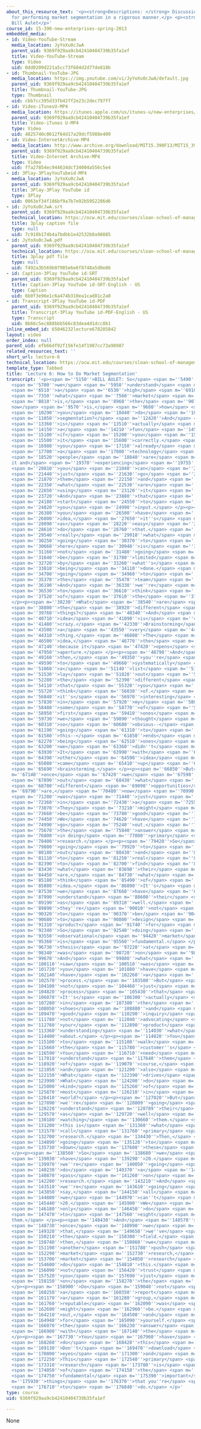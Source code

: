 ```yaml
---
about_this_resource_text: '<p><strong>Descriptions: </strong> Discussion of the process
  for performing market segmentation in a rigorous manner.</p> <p><strong>Instructor:</strong>
  Bill Aulet</p>'
course_id: 15-390-new-enterprises-spring-2013
embedded_media:
- id: Video-YouTube-Stream
  media_location: JyYoXu0cJwA
  parent_uid: 9369f929aa9cb42410404739b35fa1ef
  title: Video-YouTube-Stream
  type: Video
  uid: 0dd0209d221a5cc73f684d2d77de818b
- id: Thumbnail-YouTube-JPG
  media_location: https://img.youtube.com/vi/JyYoXu0cJwA/default.jpg
  parent_uid: 9369f929aa9cb42410404739b35fa1ef
  title: Thumbnail-YouTube-JPG
  type: Thumbnail
  uid: cbb7cc395d33fb42ff2e23c2dec797ff
- id: Video-iTunesU-MP4
  media_location: https://itunes.apple.com/us/itunes-u/new-enterprises/id848465056
  parent_uid: 9369f929aa9cb42410404739b35fa1ef
  title: Video-iTunes U-MP4
  type: Video
  uid: 4825740c0612f64d17a29dcf5988e409
- id: Video-InternetArchive-MP4
  media_location: http://www.archive.org/download/MIT15.390F13/MIT15_390F13_lec06_300k.mp4
  parent_uid: 9369f929aa9cb42410404739b35fa1ef
  title: Video-Internet Archive-MP4
  type: Video
  uid: ffa27854ec944634dcf34004a556c5e4
- id: 3Play-3PlayYouTubeid-MP4
  media_location: JyYoXu0cJwA
  parent_uid: 9369f929aa9cb42410404739b35fa1ef
  title: 3Play-3Play YouTube id
  type: 3Play
  uid: 0063ef34f186bf9a7b7e92b5952286d6
- id: JyYoXu0cJwA.srt
  parent_uid: 9369f929aa9cb42410404739b35fa1ef
  technical_location: https://ocw.mit.edu/courses/sloan-school-of-management/15-390-new-enterprises-spring-2013/video-tutorials/lecture-6/JyYoXu0cJwA.srt
  title: 3play caption file
  type: null
  uid: 7c910b174b4a7bdbb1e42532b0a98885
- id: JyYoXu0cJwA.pdf
  parent_uid: 9369f929aa9cb42410404739b35fa1ef
  technical_location: https://ocw.mit.edu/courses/sloan-school-of-management/15-390-new-enterprises-spring-2013/video-tutorials/lecture-6/JyYoXu0cJwA.pdf
  title: 3play pdf file
  type: null
  uid: f492a3b569b07985e6e6f8748a5d0e86
- id: Caption-3Play YouTube id-SRT
  parent_uid: 9369f929aa9cb42410404739b35fa1ef
  title: Caption-3Play YouTube id-SRT-English - US
  type: Caption
  uid: 6b0f3e96e1c6a474b310ea1cad81c2a0
- id: Transcript-3Play YouTube id-PDF
  parent_uid: 9369f929aa9cb42410404739b35fa1ef
  title: Transcript-3Play YouTube id-PDF-English - US
  type: Transcript
  uid: 0b66c5ec888bbb566c83dea4d1dcc0b1
inline_embed_id: 65046232lecture678285842
layout: video
order_index: null
parent_uid: efb66df92f156fe14f1987cc73a98987
related_resources_text: ''
short_url: lecture-6
technical_location: https://ocw.mit.edu/courses/sloan-school-of-management/15-390-new-enterprises-spring-2013/video-tutorials/lecture-6
template_type: Tabbed
title: 'Lecture 6: How to Do Market Segmentation'
transcript: '<p><span m=''5150''>BILL AULET: So</span> <span m=''5490''>now that</span>
  <span m=''5700''>we</span> <span m=''5950''>understand</span> <span m=''6420''>at</span>
  <span m=''6510''>a</span> <span m=''6530''>high</span> <span m=''6910''>level</span>
  <span m=''7350''>what</span> <span m=''7560''>market</span> <span m=''8060''>segmentation</span>
  <span m=''8810''>is,</span> <span m=''8960''>the</span> <span m=''9070''>question
  now</span> <span m=''9570''>is,</span> <span m=''9680''>how</span> <span m=''10190''>do</span>
  <span m=''10290''>you</span> <span m=''10440''>do</span> <span m=''10680''>market</span>
  <span m=''11050''>segmentation?</span> <span m=''12420''>And</span> <span m=''12990''>this</span>
  <span m=''13360''>is</span> <span m=''13510''>actually</span> <span m=''13920''>quite</span>
  <span m=''14150''>a</span> <span m=''14210''>fun</span> <span m=''14510''>process</span>
  <span m=''15100''>if</span> <span m=''15200''>you</span> <span m=''15310''>do</span>
  <span m=''15500''>it</span> <span m=''15600''>correctly.</span> <span m=''16800''>If</span>
  <span m=''16980''>you</span> <span m=''17150''>already</span> <span m=''17480''>have</span>
  <span m=''17700''>a</span> <span m=''17800''>technology</span> <span m=''18410''>and</span>
  <span m=''18520''>people</span> <span m=''18840''>are</span> <span m=''18950''>buying
  it and</span> <span m=''19370''>experiencing</span> <span m=''19755''>it,</span>
  <span m=''20810''>you</span> <span m=''21040''>can</span> <span m=''21170''>actually</span>
  <span m=''21440''>just</span> <span m=''21630''>go</span> <span m=''21820''>to</span>
  <span m=''21870''>them</span> <span m=''22150''>and</span> <span m=''22260''>say,</span>
  <span m=''22350''>what</span> <span m=''22530''>are</span> <span m=''22560''>you</span>
  <span m=''22650''>using</span> <span m=''23120''>it</span> <span m=''23180''>for?</span>
  <span m=''23720''>And</span> <span m=''23880''>that</span> <span m=''24080''>will</span>
  <span m=''24180''>start</span> <span m=''24550''>to</span> <span m=''24620''>give</span>
  <span m=''24820''>you</span> <span m=''24990''>input.</span> </p><p><span m=''26250''>If</span>
  <span m=''26380''>you</span> <span m=''26500''>have</span> <span m=''26710''>an</span>
  <span m=''26800''>idea,</span> <span m=''27650''>it''s</span> <span m=''27870''>not</span>
  <span m=''28090''>as</span> <span m=''28220''>easy</span> <span m=''28510''>to</span>
  <span m=''28610''>do</span> <span m=''28760''>that.</span> <span m=''29160''>But</span>
  <span m=''29540''>really</span> <span m=''29910''>what</span> <span m=''30110''>we''re</span>
  <span m=''30250''>going</span> <span m=''30370''>to</span> <span m=''30450''>do</span>
  <span m=''30660''>here</span> <span m=''30940''>is</span> <span m=''31040''>we''re</span>
  <span m=''31160''>not</span> <span m=''31480''>going</span> <span m=''31600''>to</span>
  <span m=''31640''>be</span> <span m=''31780''>limited</span> <span m=''32320''>just</span>
  <span m=''32720''>by</span> <span m=''33260''>what''s</span> <span m=''33580''>already</span>
  <span m=''33810''>being</span> <span m=''34110''>done.</span> <span m=''34490''>We''re</span>
  <span m=''34700''>going</span> <span m=''34960''>to</span> <span m=''35110''>get</span>
  <span m=''35370''>the</span> <span m=''35470''>team</span> <span m=''35740''>together.</span>
  <span m=''36190''>And</span> <span m=''36330''>we''re</span> <span m=''36450''>going</span>
  <span m=''36530''>to</span> <span m=''36610''>think</span> <span m=''37320''>out</span>
  <span m=''37520''>of</span> <span m=''37610''>the</span> <span m=''37700''>box.</span>
  </p><p><span m=''38230''>What</span> <span m=''38540''>are</span> <span m=''38650''>all</span>
  <span m=''38800''>the</span> <span m=''38920''>different</span> <span m=''39230''>potential</span>
  <span m=''39760''>things?</span> <span m=''40340''>And</span> <span m=''40510''>no</span>
  <span m=''40710''>idea</span> <span m=''41090''>is</span> <span m=''41280''>too</span>
  <span m=''41480''>crazy.</span> <span m=''42330''>Brainstorming</span> <span m=''43310''>is</span>
  <span m=''43500''>a</span> <span m=''43550''>very</span> <span m=''44020''>good</span>
  <span m=''44310''>thing.</span> <span m=''46080''>The</span> <span m=''46160''>crazier</span>
  <span m=''46500''>idea,</span> <span m=''46770''>the</span> <span m=''46880''>better</span>
  <span m=''47140''>because it</span> <span m=''47420''>opens</span> <span m=''47800''>the</span>
  <span m=''47950''>aperture.</span> </p><p><span m=''48790''>And</span> <span m=''48980''>so</span>
  <span m=''49160''>then,</span> <span m=''49350''>you''re</span> <span m=''49480''>going</span>
  <span m=''49590''>to</span> <span m=''49660''>systematically</span> <span m=''50760''>make</span>
  <span m=''51060''>a</span> <span m=''51140''>list</span> <span m=''51440''>or</span>
  <span m=''51530''>lay</span> <span m=''51820''>out</span> <span m=''52010''>all</span>
  <span m=''52280''>the</span> <span m=''52390''>different</span> <span m=''52960''>opportunities</span>
  <span m=''54110''>that</span> <span m=''55320''>you</span> <span m=''55520''>can</span>
  <span m=''55720''>think</span> <span m=''56030''>of.</span> <span m=''56620''>And</span>
  <span m=''56840''>it''s</span> <span m=''56970''>interesting</span> <span m=''57480''>because</span>
  <span m=''57830''>in</span> <span m=''57920''>my</span> <span m=''58090''>company,</span>
  <span m=''58480''>some</span> <span m=''58770''>of</span> <span m=''58840''>the</span>
  <span m=''58950''>first</span> <span m=''59410''>ones</span> <span m=''59620''>that</span>
  <span m=''59730''>we</span> <span m=''59890''>thought</span> <span m=''60190''>were</span>
  <span m=''60310''>so</span> <span m=''60680''>obvious--</span> <span m=''61070''>we''re</span>
  <span m=''61190''>going</span> <span m=''61310''>to</span> <span m=''61400''>do</span>
  <span m=''61580''>this--</span> <span m=''61850''>ends</span> <span m=''62110''>up</span>
  <span m=''62270''>being</span> <span m=''62510''>ones</span> <span m=''63050''>that</span>
  <span m=''63200''>we</span> <span m=''63360''>didn''t</span> <span m=''63700''>do.</span>
  <span m=''63930''>It</span> <span m=''63990''>with</span> <span m=''64129''>some</span>
  <span m=''64390''>other</span> <span m=''64590''>idea</span> <span m=''64970''>they</span>
  <span m=''65080''>came</span> <span m=''65410''>up</span> <span m=''65560''>in</span>
  <span m=''65690''>brainstorming.</span> </p><p><span m=''66850''>But</span> <span
  m=''67140''>once</span> <span m=''67420''>we</span> <span m=''67590''>laid</span>
  <span m=''67890''>out</span> <span m=''68430''>what</span> <span m=''68700''>the</span>
  <span m=''68780''>different</span> <span m=''69090''>opportunities</span> <span
  m=''69790''>are,</span> <span m=''70480''>now</span> <span m=''70990''>that</span>
  <span m=''71280''>was</span> <span m=''71440''>just</span> <span m=''71670''>brainstorming</span>
  <span m=''72360''>in</span> <span m=''72430''>a</span> <span m=''72550''>room.</span>
  <span m=''73070''>They</span> <span m=''73210''>might</span> <span m=''73450''>not</span>
  <span m=''73660''>be</span> <span m=''73780''>good</span> <span m=''74000''>ideas.</span>
  <span m=''74450''>We</span> <span m=''74620''>have</span> <span m=''74890''>to</span>
  <span m=''74990''>go</span> <span m=''75240''>out.</span> <span m=''75570''>And</span>
  <span m=''75670''>the</span> <span m=''75840''>answer</span> <span m=''76310''>lies</span>
  <span m=''76800''>in doing</span> <span m=''77080''>primary</span> <span m=''77880''>customer</span>
  <span m=''78400''>research.</span> </p><p><span m=''79420''>So</span> <span m=''79630''>we''re</span>
  <span m=''79800''>going</span> <span m=''79920''>to</span> <span m=''79970''>go</span>
  <span m=''80180''>out</span> <span m=''80430''>and</span> <span m=''80680''>talk</span>
  <span m=''81110''>to</span> <span m=''81250''>real</span> <span m=''81520''>customers</span>
  <span m=''82390''>to</span> <span m=''82700''>find</span> <span m=''83120''>out</span>
  <span m=''83430''>what</span> <span m=''83690''>their</span> <span m=''83870''>problems</span>
  <span m=''84450''>are,</span> <span m=''84730''>what</span> <span m=''84990''>they</span>
  <span m=''85180''>think</span> <span m=''85490''>of</span> <span m=''85590''>this</span>
  <span m=''85800''>idea.</span> <span m=''86890''>It''s</span> <span m=''87100''>not--</span>
  <span m=''87530''>we</span> <span m=''87660''>have</span> <span m=''87860''>to</span>
  <span m=''87990''>understand</span> <span m=''88600''>their</span> <span m=''88710''>needs</span>
  <span m=''89190''>as</span> <span m=''89310''>well.</span> <span m=''89580''>Because</span>
  <span m=''89890''>they''re</span> <span m=''90010''>not</span> <span m=''90220''>going</span>
  <span m=''90320''>to</span> <span m=''90370''>be</span> <span m=''90480''>able</span>
  <span m=''90680''>to</span> <span m=''90800''>design</span> <span m=''91210''>the</span>
  <span m=''91310''>product</span> <span m=''91740''>for</span> <span m=''92010''>us.</span>
  <span m=''92340''>So</span> <span m=''92540''>doing</span> <span m=''92900''>primary</span>
  <span m=''93550''>observational</span> <span m=''94420''>market</span> <span m=''94790''>research</span>
  <span m=''95360''>is</span> <span m=''95560''>fundamental.</span> </p><p><span m=''96570''>My</span>
  <span m=''96730''>thesis</span> <span m=''97220''>at</span> <span m=''97280''>MIT</span>
  <span m=''98340''>was</span> <span m=''98720''>on</span> <span m=''98930''>this.</span>
  <span m=''99670''>And</span> <span m=''99880''>what</span> <span m=''100020''>I</span>
  <span m=''100110''>saw</span> <span m=''100510''>was</span> <span m=''100870''>that</span>
  <span m=''101720''>you</span> <span m=''101880''>have</span> <span m=''102070''>to</span>
  <span m=''102140''>have</span> <span m=''102260''>a</span> <span m=''102350''>good</span>
  <span m=''102570''>process.</span> <span m=''103580''>But</span> <span m=''103890''>it''s</span>
  <span m=''104100''>not</span> <span m=''104460''>just</span> <span m=''104710''>the</span>
  <span m=''104820''>process</span> <span m=''105430''>that</span> <span m=''105580''>matters.</span>
  <span m=''106070''>It''s</span> <span m=''106300''>actually</span> <span m=''106710''>walking</span>
  <span m=''107280''>in</span> <span m=''107380''>the</span> <span m=''107500''>customer''s</span>
  <span m=''108050''>shoes</span> <span m=''108880''>and</span> <span m=''109090''>using</span>
  <span m=''109470''>good</span> <span m=''110290''>inquiry</span> <span m=''110870''>techniques,</span>
  <span m=''111780''>not</span> <span m=''112040''>advocating</span> <span m=''112670''>for</span>
  <span m=''112760''>your</span> <span m=''112890''>product</span> <span m=''113230''>but</span>
  <span m=''113360''>understanding</span> <span m=''114030''>what</span> <span m=''114240''>they''re</span>
  <span m=''114400''>about.</span> </p><p><span m=''114820''>You</span> <span m=''114930''>need</span>
  <span m=''115100''>to</span> <span m=''115180''>walk</span> <span m=''115540''>in</span>
  <span m=''115660''>the</span> <span m=''115780''>customer''s</span> <span m=''116200''>shoes.</span>
  <span m=''116590''>You</span> <span m=''116710''>need</span> <span m=''116880''>to</span>
  <span m=''117010''>understand</span> <span m=''117640''>them</span> <span m=''118090''>rationally,</span>
  <span m=''118920''>of</span> <span m=''119070''>course,</span> <span m=''119880''>emotionally,</span>
  <span m=''121050''>and</span> <span m=''121200''>also</span> <span m=''121520''>socially.</span>
  <span m=''122150''>What</span> <span m=''122390''>drives</span> <span m=''122890''>them?</span>
  <span m=''123990''>What</span> <span m=''124200''>do</span> <span m=''124300''>they</span>
  <span m=''125000''>kind</span> <span m=''125260''>of</span> <span m=''125630''>fear</span>
  <span m=''125870''>most</span> <span m=''126210''>in</span> <span m=''126310''>the</span>
  <span m=''126410''>world?</span> </p><p><span m=''127020''>But</span> <span m=''127570''>now,</span>
  <span m=''127890''>we''re</span> <span m=''128009''>going</span> <span m=''128120''>to</span>
  <span m=''128220''>understand</span> <span m=''128789''>their</span> <span m=''128970''>job</span>
  <span m=''129570''>as</span> <span m=''129720''>well</span> <span m=''130070''>by</span>
  <span m=''130180''>watching</span> <span m=''130660''>them.</span> <span m=''131060''>And</span>
  <span m=''131200''>this is</span> <span m=''131360''>what</span> <span m=''131470''>we</span>
  <span m=''131570''>call</span> <span m=''131760''>primary</span> <span m=''132280''>customer</span>
  <span m=''132700''>research.</span> <span m=''134430''>Then,</span> <span m=''134730''>we''re</span>
  <span m=''134890''>going</span> <span m=''135120''>to</span> <span m=''135250''>narrow</span>
  <span m=''135730''>down</span> <span m=''137600''>these</span> <span m=''137990''>markets.</span>
  </p><p><span m=''138560''>So</span> <span m=''138680''>we</span> <span m=''138810''>might</span>
  <span m=''139030''>have</span> <span m=''139290''>20.</span> <span m=''139880''>And</span>
  <span m=''139970''>we''re</span> <span m=''140050''>going</span> <span m=''140160''>to</span>
  <span m=''140230''>do</span> <span m=''140370''>a</span> <span m=''140440''>first</span>
  <span m=''140870''>pass</span> <span m=''141260''>on</span> <span m=''141920''>market</span>
  <span m=''142280''>research.</span> <span m=''143210''>And</span> <span m=''143360''>then,</span>
  <span m=''143510''>we''re</span> <span m=''143610''>going</span> <span m=''143720''>to</span>
  <span m=''143850''>say,</span> <span m=''144150''>all</span> <span m=''144250''>right,</span>
  <span m=''144800''>we</span> <span m=''144970''>can''t</span> <span m=''145280''>do</span>
  <span m=''145440''>20.</span> <span m=''145900''>We</span> <span m=''146060''>can</span>
  <span m=''146180''>only</span> <span m=''146450''>do</span> <span m=''147040''>six</span>
  <span m=''147470''>to</span> <span m=''147560''>eight</span> <span m=''147810''>of
  them.</span> </p><p><span m=''148430''>And</span> <span m=''148570''>then,</span>
  <span m=''148730''>once</span> <span m=''148990''>we</span> <span m=''149160''>do</span>
  <span m=''149320''>that,</span> <span m=''149650''>we''ve</span> <span m=''149850''>narrowed</span>
  <span m=''150210''>the</span> <span m=''150300''>field.</span> <span m=''150650''>And</span>
  <span m=''150740''>then,</span> <span m=''150860''>we</span> <span m=''150980''>do</span>
  <span m=''151190''>another</span> <span m=''151780''>push</span> <span m=''152035''>of</span>
  <span m=''152290''>market</span> <span m=''152730''>research,</span> <span m=''153270''>primary</span>
  <span m=''153700''>market</span> <span m=''154050''>research</span> <span m=''154500''>to</span>
  <span m=''154600''>do</span> <span m=''154810''>this.</span> <span m=''155910''>Do</span>
  <span m=''156090''>not</span> <span m=''156420''>trust</span> <span m=''157160''>what</span>
  <span m=''157520''>you</span> <span m=''157690''>just</span> <span m=''157950''>see</span>
  <span m=''158150''>on</span> <span m=''158270''>the</span> <span m=''158450''>internet.</span>
  </p><p><span m=''158900''>Do</span> <span m=''159040''>not</span> <span m=''159310''>trust</span>
  <span m=''160250''>a</span> <span m=''160350''>report</span> <span m=''160990''>from</span>
  <span m=''161170''>a</span> <span m=''161280''>group,</span> <span m=''161610''>as</span>
  <span m=''161760''>reputable</span> <span m=''162090''>was</span> <span m=''162330''>Gartner</span>
  <span m=''162690''>might</span> <span m=''162960''>be.</span> <span m=''163900''>Go</span>
  <span m=''164210''>out,</span> <span m=''164500''>and</span> <span m=''164650''>see</span>
  <span m=''164940''>for</span> <span m=''165090''>yourself.</span> <span m=''165710''>Because</span>
  <span m=''166070''>the</span> <span m=''166230''>answer</span> <span m=''166610''>lies</span>
  <span m=''166980''>with</span> <span m=''167140''>the</span> <span m=''167220''>customer.</span>
  </p><p><span m=''167730''>You</span> <span m=''167960''>have</span> <span m=''168140''>to</span>
  <span m=''168260''>do</span> <span m=''168420''>this</span> <span m=''168620''>yourself.</span>
  <span m=''169130''>Don''t</span> <span m=''169470''>download</span> <span m=''170480''>your</span>
  <span m=''170800''>eyes</span> <span m=''171300''>and</span> <span m=''171480''>ears.</span>
  <span m=''172250''>This</span> <span m=''172540''>primary</span> <span m=''172980''>market</span>
  <span m=''173310''>research</span> <span m=''173780''>is</span> <span m=''173910''>one</span>
  <span m=''174050''>of</span> <span m=''174150''>the</span> <span m=''174240''>most</span>
  <span m=''174750''>fundamental</span> <span m=''175390''>important</span> <span
  m=''175930''>things</span> <span m=''176370''>that you''re</span> <span m=''176470''>going</span>
  <span m=''176710''>to</span> <span m=''176840''>do.</span> </p>'
type: course
uid: 9369f929aa9cb42410404739b35fa1ef

---
```

None